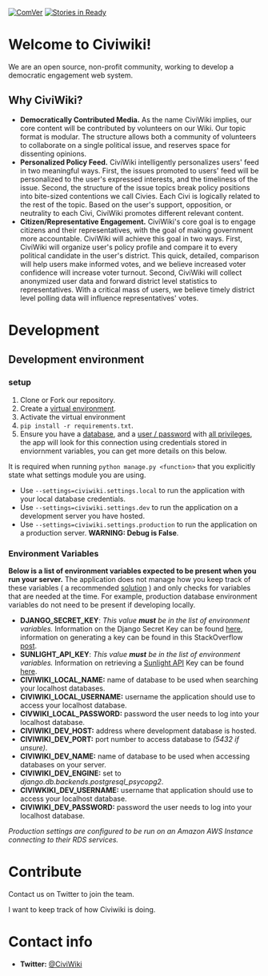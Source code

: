 [![ComVer](https://img.shields.io/badge/ComVer-compliant-brightgreen.svg)](https://github.com/staltz/comver)
[![Stories in Ready](https://badge.waffle.io/CiviWiki/OpenCiviWiki.png?label=ready&title=Ready)](https://waffle.io/CiviWiki/OpenCiviWiki?utm_source=badge)

# Welcome to Civiwiki!

We are an open source, non-profit community, working to develop a democratic engagement web system.

## Why CiviWiki?

* **Democratically Contributed Media.** As the name CiviWiki implies, our core content will be contributed by volunteers on our Wiki. Our topic format is modular. The structure allows both a community of volunteers to collaborate on a single political issue, and reserves space for dissenting opinions.
* **Personalized Policy Feed.** CiviWiki intelligently personalizes users' feed in two meaningful ways. First, the issues promoted to users' feed will be personalized to the user's expressed interests, and the timeliness of the issue. Second, the structure of the issue topics break policy positions into bite-sized contentions we call Civies. Each Civi is logically related to the rest of the topic. Based on the user's support, opposition, or neutrality to each Civi, CiviWiki promotes different relevant content.
* **Citizen/Representative Engagement.** CiviWiki's core goal is to engage citizens and their representatives, with the goal of making government more accountable. CiviWiki will achieve this goal in two ways. First, CiviWiki will organize user's policy profile and compare it to every political candidate in the user's district. This quick, detailed, comparison will help users make informed votes, and we believe increased voter confidence will increase voter turnout. Second, CiviWiki will collect anonymized user data and forward district level statistics to representatives. With a critical mass of users, we believe timely district level polling data will influence representatives' votes.
  

# Development


## Development environment
### setup

1. Clone or Fork our repository.
2. Create a [virtual environment](http://docs.python-guide.org/en/latest/dev/virtualenvs/).
3. Activate the virtual environment
4.  `pip install -r requirements.txt`.
5. Ensure you have a [database](https://www.postgresql.org/docs/9.1/static/app-createdb.html), and a [user / password](https://www.postgresql.org/docs/9.1/static/app-createuser.html) with [all privileges](https://www.postgresql.org/docs/9.0/static/sql-grant.html), the app will look for this connection using credentials stored in enviornment variables, you can get more details on this below.

It is required when running `python manage.py <function>` that you explicitly state what settings module you are using.
* Use `--settings=civiwiki.settings.local` to run the application with your local database credentials.
* Use `--settings=civiwiki.settings.dev` to run the application on a development server you have hosted.
* Use `--settings=civiwiki.settings.production` to run the application on a production server. **WARNING: Debug is False**.

### Environment Variables

**Below is a list of environment variables expected to be present when you run your server.** The application does not manage how you keep track of these variables ( a recommended [solution](http://stackoverflow.com/a/11134336) ) and only checks for variables that are needed at the time. For example, production database environment variables do not need to be present if developing locally.
* **DJANGO_SECRET_KEY**: _This value **must** be in the list of environment variables._ Information on the Django Secret Key can be found [here](https://docs.djangoproject.com/en/1.8/ref/settings/#secret-key), information on generating a key can be found in this StackOverflow [post](http://stackoverflow.com/questions/4664724/distributing-django-projects-with-unique-secret-keys/16630719#16630719).
* **SUNLIGHT_API_KEY**: _This value **must** be in the list of environment variables._ Information on retrieving a [Sunlight API](https://sunlightfoundation.com/api) Key can be found [here](https://sunlightfoundation.com/api/accounts/register/).
* **CIVIWIKI_LOCAL_NAME:** name of database to be used when searching your localhost databases.
* **CIVIWIKI_LOCAL_USERNAME:** username the application should use to access your localhost database.
* **CIVWIKI_LOCAL_PASSWORD:** password the user needs to log into your localhost database.
* **CIVIWIKI_DEV_HOST:** address where development database is hosted.
* **CIVIWIKI_DEV_PORT:** port number to access database to _(5432 if unsure)_.
* **CIVIWIKI_DEV_NAME:** name of database to be used when accessing databases on your server.
* **CIVIWIKI_DEV_ENGINE:** set to _django.db.backends.postgresql_psycopg2_.
* **CIVIWKIKI_DEV_USERNAME:** username that application should use to access your localhost database.
* **CIVIWIKI_DEV_PASSWORD:** password the user needs to log into your localhost database.

_Production settings are configured to be run on an Amazon AWS Instance connecting to their RDS services._

# Contribute
Contact us on Twitter to join the team.

I want to keep track of how Civiwiki is doing.

# Contact info

* **Twitter:** [@CiviWiki](https://twitter.com/civiwiki)
